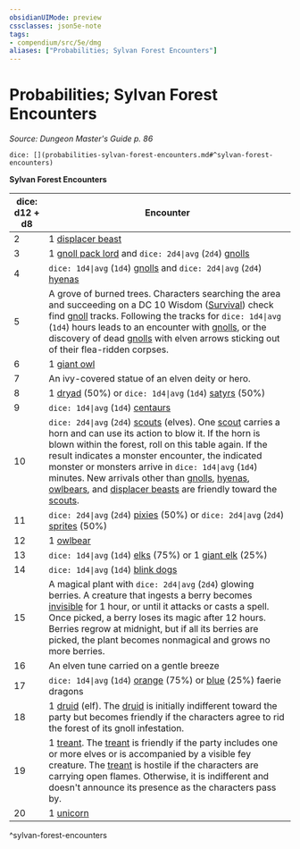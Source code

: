 ```yaml
---
obsidianUIMode: preview
cssclasses: json5e-note
tags:
- compendium/src/5e/dmg
aliases: ["Probabilities; Sylvan Forest Encounters"]
---
```

# Probabilities; Sylvan Forest Encounters
*Source: Dungeon Master's Guide p. 86* 

`dice: [](probabilities-sylvan-forest-encounters.md#^sylvan-forest-encounters)`

**Sylvan Forest Encounters**

| dice: d12 + d8 | Encounter |
|----------------|-----------|
| 2 | 1 [displacer beast](4-Resources/Compendium/bestiary/monstrosity/displacer-beast.md) |
| 3 | 1 [gnoll pack lord](4-Resources/Compendium/bestiary/humanoid/gnoll-pack-lord.md) and `dice: 2d4\|avg` (`2d4`) [gnolls](4-Resources/Compendium/bestiary/humanoid/gnoll.md) |
| 4 | `dice: 1d4\|avg` (`1d4`) [gnolls](4-Resources/Compendium/bestiary/humanoid/gnoll.md) and `dice: 2d4\|avg` (`2d4`) [hyenas](4-Resources/Compendium/bestiary/beast/hyena.md) |
| 5 | A grove of burned trees. Characters searching the area and succeeding on a DC 10 Wisdom ([Survival](4-Resources/Compendium/rules/skills.md#Survival)) check find [gnoll](4-Resources/Compendium/bestiary/humanoid/gnoll.md) tracks. Following the tracks for `dice: 1d4\|avg` (`1d4`) hours leads to an encounter with [gnolls](4-Resources/Compendium/bestiary/humanoid/gnoll.md), or the discovery of dead [gnolls](4-Resources/Compendium/bestiary/humanoid/gnoll.md) with elven arrows sticking out of their flea-ridden corpses. |
| 6 | 1 [giant owl](4-Resources/Compendium/bestiary/beast/giant-owl.md) |
| 7 | An ivy-covered statue of an elven deity or hero. |
| 8 | 1 [dryad](4-Resources/Compendium/bestiary/fey/dryad.md) (50%) or `dice: 1d4\|avg` (`1d4`) [satyrs](4-Resources/Compendium/bestiary/fey/satyr.md) (50%) |
| 9 | `dice: 1d4\|avg` (`1d4`) [centaurs](4-Resources/Compendium/bestiary/monstrosity/centaur.md) |
| 10 | `dice: 2d4\|avg` (`2d4`) [scouts](4-Resources/Compendium/bestiary/humanoid/scout.md) (elves). One [scout](4-Resources/Compendium/bestiary/humanoid/scout.md) carries a horn and can use its action to blow it. If the horn is blown within the forest, roll on this table again. If the result indicates a monster encounter, the indicated monster or monsters arrive in `dice: 1d4\|avg` (`1d4`) minutes. New arrivals other than [gnolls](4-Resources/Compendium/bestiary/humanoid/gnoll.md), [hyenas](4-Resources/Compendium/bestiary/beast/hyena.md), [owlbears](4-Resources/Compendium/bestiary/monstrosity/owlbear.md), and [displacer beasts](4-Resources/Compendium/bestiary/monstrosity/displacer-beast.md) are friendly toward the [scouts](4-Resources/Compendium/bestiary/humanoid/scout.md). |
| 11 | `dice: 2d4\|avg` (`2d4`) [pixies](4-Resources/Compendium/bestiary/fey/pixie.md) (50%) or `dice: 2d4\|avg` (`2d4`) [sprites](4-Resources/Compendium/bestiary/fey/sprite.md) (50%) |
| 12 | 1 [owlbear](4-Resources/Compendium/bestiary/monstrosity/owlbear.md) |
| 13 | `dice: 1d4\|avg` (`1d4`) [elks](4-Resources/Compendium/bestiary/beast/elk.md) (75%) or 1 [giant elk](4-Resources/Compendium/bestiary/beast/giant-elk.md) (25%) |
| 14 | `dice: 1d4\|avg` (`1d4`) [blink dogs](4-Resources/Compendium/bestiary/fey/blink-dog.md) |
| 15 | A magical plant with `dice: 2d4\|avg` (`2d4`) glowing berries. A creature that ingests a berry becomes [invisible](4-Resources/Compendium/rules/conditions.md#invisible) for 1 hour, or until it attacks or casts a spell. Once picked, a berry loses its magic after 12 hours. Berries regrow at midnight, but if all its berries are picked, the plant becomes nonmagical and grows no more berries. |
| 16 | An elven tune carried on a gentle breeze |
| 17 | `dice: 1d4\|avg` (`1d4`) [orange](4-Resources/Compendium/bestiary/dragon/faerie-dragon-orange.md) (75%) or [blue](4-Resources/Compendium/bestiary/dragon/faerie-dragon-blue.md) (25%) faerie dragons |
| 18 | 1 [druid](4-Resources/Compendium/bestiary/humanoid/druid.md) (elf). The [druid](4-Resources/Compendium/bestiary/humanoid/druid.md) is initially indifferent toward the party but becomes friendly if the characters agree to rid the forest of its gnoll infestation. |
| 19 | 1 [treant](4-Resources/Compendium/bestiary/plant/treant.md). The [treant](4-Resources/Compendium/bestiary/plant/treant.md) is friendly if the party includes one or more elves or is accompanied by a visible fey creature. The [treant](4-Resources/Compendium/bestiary/plant/treant.md) is hostile if the characters are carrying open flames. Otherwise, it is indifferent and doesn't announce its presence as the characters pass by. |
| 20 | 1 [unicorn](4-Resources/Compendium/bestiary/celestial/unicorn.md) |
^sylvan-forest-encounters